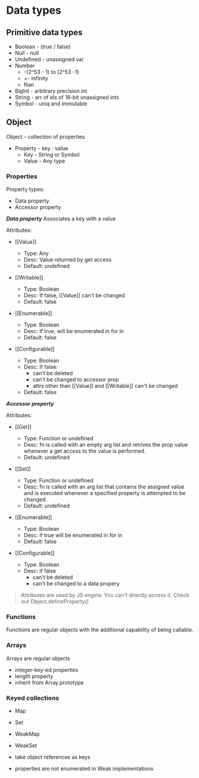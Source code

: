 # Data types

## Primitive data types

* Boolean - (true / false)
* Null - null
* Undefined - unassigned var
* Number
  * -(2^53 - 1) to (2^53 -1) 
  * +- Infinity
  * Nan
* BigInt - arbitrary precision int
* String - arr of els of 16-bit unassigned ints
* Symbol - uniq and immutable

## Object

Object - collection of properties
  - Property - key : value
    - Key - String or Symbol
    - Value - Any type

### Properties

Property types:

* Data property
* Accessor property

***Data property***
Associates a key with a value

Attributes:

* [[Value]] 
  * Type: Any
  * Desc: Value returned by get access
  * Default: undefined

* [[Writable]]
  * Type: Boolean
  * Desc: If false, [[Value]] can't be changed
  * Default: false

* [[Enumerable]]
  * Type: Boolean
  * Desc: If true, will be enumerated in for in
  * Default: false

* [[Configurable]]
  * Type: Boolean
  * Desc:
    If false:
      * can't be deleted
      * can't be changed to accessor prop
      * attrs other than [[Value]] and [[Writable]] can't be changed
  * Default: false

***Accessor property***

Attributes:

* [[Get]]
  * Type: Function or undefined
  * Desc: fn is called with an empty arg list and retrives the prop value whenever a get access to the value is performed.
  * Default: undefined

* [[Set]]
  * Type: Function or undefined
  * Desc: fn is called with an arg list that contains the assigned value and is executed whenever a specified property is attempted to be changed.
  * Default: undefined

* [[Enumerable]]
  * Type: Boolean
  * Desc: if true will be enumerated in for in
  * Default: false

* [[Configurable]]
  * Type: Boolean
  * Desc: 
    if false
      * can't be deleted
      * can't be changed to a data propery

> Attributes are used by JS engine. You can't directly access it.
> Check out Object.defineProperty()

### Functions

Functions are regular objects with the additional capability of being callable.

### Arrays

Arrays are regular objects

* integer-key-ed properties
* length property
* inherit from Array.prototype

### Keyed collections

* Map
* Set
* WeakMap
* WeakSet

* take object references as keys
* properties are not enumerated in Weak implementations
